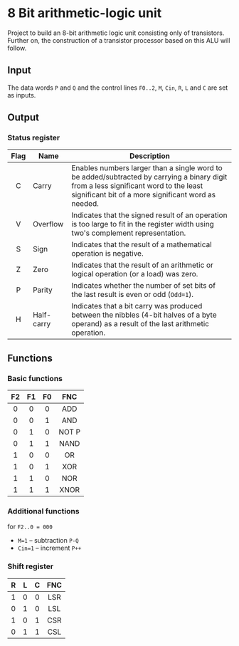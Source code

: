 # 8 Bit arithmetic-logic unit

Project to build an 8-bit arithmetic logic unit consisting only of transistors. Further on, the construction of a transistor processor based on this ALU will follow.

## Input

The data words ``P`` and ``Q`` and the control lines ``F0..2``, ``M``, ``Cin``, ``R``, ``L`` and ``C`` are set as inputs.

## Output

### Status register

| Flag | Name       | Description |
|:----:|------------|-------------|
| C    | Carry      | Enables numbers larger than a single word to be added/subtracted by carrying a binary digit from a less significant word to the least significant bit of a more significant word as needed. |
| V    | Overflow   | Indicates that the signed result of an operation is too large to fit in the register width using two's complement representation. |
| S    | Sign       | Indicates that the result of a mathematical operation is negative. |
| Z    | Zero       | Indicates that the result of an arithmetic or logical operation (or a load) was zero. |
| P    | Parity     | Indicates whether the number of set bits of the last result is even or odd (``Odd=1``). |
| H    | Half-carry | Indicates that a bit carry was produced between the nibbles (4-bit halves of a byte operand) as a result of the last arithmetic operation. |

## Functions

### Basic functions

| F2 | F1 | F0 | FNC   |
|:--:|:--:|:--:|:-----:|
| 0  | 0  | 0  | ADD   |
| 0  | 0  | 1  | AND   |
| 0  | 1  | 0  | NOT P |
| 0  | 1  | 1  | NAND  |
| 1  | 0  | 0  | OR    |
| 1  | 0  | 1  | XOR   |
| 1  | 1  | 0  | NOR   |
| 1  | 1  | 1  | XNOR  |

### Additional functions

for ``F2..0 = 000``

* ``M=1`` – subtraction ``P-Q``
* ``Cin=1`` – increment ``P++``

### Shift register

| R | L | C | FNC |
|:-:|:-:|:-:|:---:|
| 1 | 0 | 0 | LSR |
| 0 | 1 | 0 | LSL |
| 1 | 0 | 1 | CSR |
| 0 | 1 | 1 | CSL |
